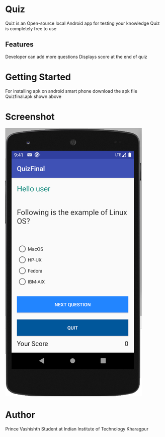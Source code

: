 # Quiz
Quiz is an Open-source local Android app for testing your knowledge
Quiz is completely free to use

## Features
Developer can add more questions
Displays score at the end of quiz
# Getting Started
For installing apk on android smart phone download the apk file Quizfinal.apk shown above

# Screenshot
![](https://raw.githubusercontent.com/princevashishth/Quizfinal/master/app/screenshot.png)

# Author
Prince Vashishth
Student at Indian Institute of Technology Kharagpur

